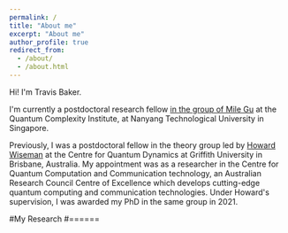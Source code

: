 ```yaml
---
permalink: /
title: "About me"
excerpt: "About me"
author_profile: true
redirect_from: 
  - /about/
  - /about.html
---
```


Hi! I'm Travis Baker. 

I'm currently a postdoctoral research fellow [in the group of Mile Gu](https://www.quantumcomplexity.org/milegu/) at the Quantum Complexity Institute, at Nanyang Technological University in Singapore.

Previously, I was a postdoctoral fellow in the theory group led by [Howard Wiseman](https://howardwiseman.me/) at the Centre for Quantum Dynamics at Griffith University in Brisbane, Australia.
My appointment was as a researcher in the Centre for Quantum Computation and Communication technology, an Australian Research Council Centre of Excellence which develops cutting-edge quantum computing and communication technologies.
Under Howard's supervision, I was awarded my PhD in the same group in 2021.

#My Research
#======


